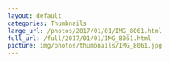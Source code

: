 ```yaml
---
layout: default
categories: Thumbnails
large_url: /photos/2017/01/01/IMG_8061.html
full_url: /full/2017/01/01/IMG_8061.html
picture: img/photos/thumbnails/IMG_8061.jpg
---
```

